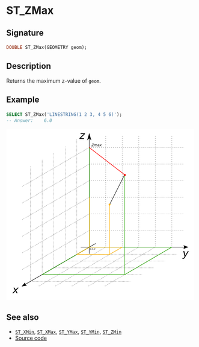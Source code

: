 # ST_ZMax

## Signature

```sql
DOUBLE ST_ZMax(GEOMETRY geom);
```

## Description

Returns the maximum z-value of `geom`.

## Example

```sql
SELECT ST_ZMax('LINESTRING(1 2 3, 4 5 6)');
-- Answer:    6.0
```

![](./ST_ZMax.png)

## See also

* [`ST_XMin`](../ST_XMin), [`ST_XMax`](../ST_XMax), [`ST_YMax`](../ST_YMax), [`ST_YMin`](../ST_YMin), [`ST_ZMin`](../ST_ZMin)
* <a href="https://github.com/orbisgis/h2gis/blob/master/h2gis-functions/src/main/java/org/h2gis/functions/spatial/properties/ST_ZMax.java" target="_blank">Source code</a>
